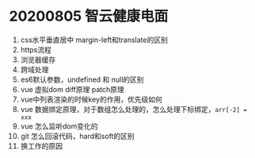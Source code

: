 # 20200805 智云健康电面

1. css水平垂直居中 margin-left和translate的区别
2. https流程
3. 浏览器缓存
4. 跨域处理
5. es6默认参数，undefined 和 null的区别
6. vue 虚拟dom diff原理 patch原理
7. vue中列表渲染的时候key的作用，优先级如何
8. vue 数据绑定原理，对于数组怎么处理的，怎么处理下标绑定，`arr[-2] = xxx`
9. vue 怎么监听dom变化的
10. git 怎么回滚代码，hard和soft的区别
11. 换工作的原因